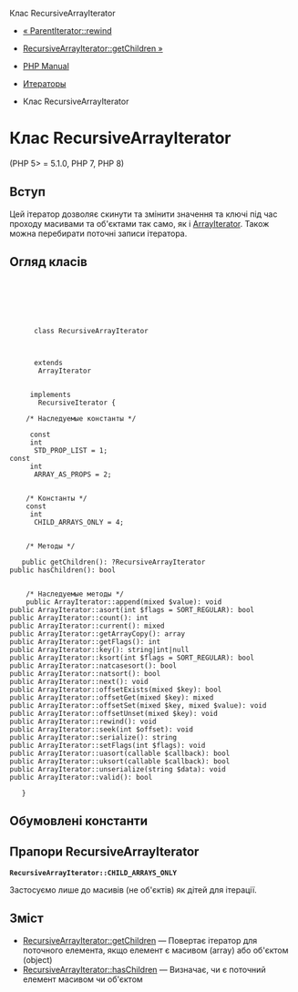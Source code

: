 Клас RecursiveArrayIterator

-   [« ParentIterator::rewind](parentiterator.rewind.html)
    
-   [RecursiveArrayIterator::getChildren »](recursivearrayiterator.getchildren.html)
    
-   [PHP Manual](index.html)
    
-   [Итераторы](spl.iterators.html)
    
-   Клас RecursiveArrayIterator
    

# Клас RecursiveArrayIterator

(PHP 5> = 5.1.0, PHP 7, PHP 8)

## Вступ

Цей ітератор дозволяє скинути та змінити значення та ключі під час проходу масивами та об'єктами так само, як і [ArrayIterator](class.arrayiterator.html). Також можна перебирати поточні записи ітератора.

## Огляд класів

```classsynopsis

     
    

    
     
      class RecursiveArrayIterator
     

     
      extends
       ArrayIterator
     

     implements 
       RecursiveIterator {

    /* Наследуемые константы */
    
     const
     int
      STD_PROP_LIST = 1;
const
     int
      ARRAY_AS_PROPS = 2;


    /* Константы */
    const
     int
      CHILD_ARRAYS_ONLY = 4;


    /* Методы */
    
   public getChildren(): ?RecursiveArrayIterator
public hasChildren(): bool


    /* Наследуемые методы */
    public ArrayIterator::append(mixed $value): void
public ArrayIterator::asort(int $flags = SORT_REGULAR): bool
public ArrayIterator::count(): int
public ArrayIterator::current(): mixed
public ArrayIterator::getArrayCopy(): array
public ArrayIterator::getFlags(): int
public ArrayIterator::key(): string|int|null
public ArrayIterator::ksort(int $flags = SORT_REGULAR): bool
public ArrayIterator::natcasesort(): bool
public ArrayIterator::natsort(): bool
public ArrayIterator::next(): void
public ArrayIterator::offsetExists(mixed $key): bool
public ArrayIterator::offsetGet(mixed $key): mixed
public ArrayIterator::offsetSet(mixed $key, mixed $value): void
public ArrayIterator::offsetUnset(mixed $key): void
public ArrayIterator::rewind(): void
public ArrayIterator::seek(int $offset): void
public ArrayIterator::serialize(): string
public ArrayIterator::setFlags(int $flags): void
public ArrayIterator::uasort(callable $callback): bool
public ArrayIterator::uksort(callable $callback): bool
public ArrayIterator::unserialize(string $data): void
public ArrayIterator::valid(): bool

   }
```

## Обумовлені константи

## Прапори RecursiveArrayIterator

**`RecursiveArrayIterator::CHILD_ARRAYS_ONLY`**

Застосуємо лише до масивів (не об'єктів) як дітей для ітерації.

## Зміст

-   [RecursiveArrayIterator::getChildren](recursivearrayiterator.getchildren.html) — Повертає ітератор для поточного елемента, якщо елемент є масивом (array) або об'єктом (object)
-   [RecursiveArrayIterator::hasChildren](recursivearrayiterator.haschildren.html) — Визначає, чи є поточний елемент масивом чи об'єктом